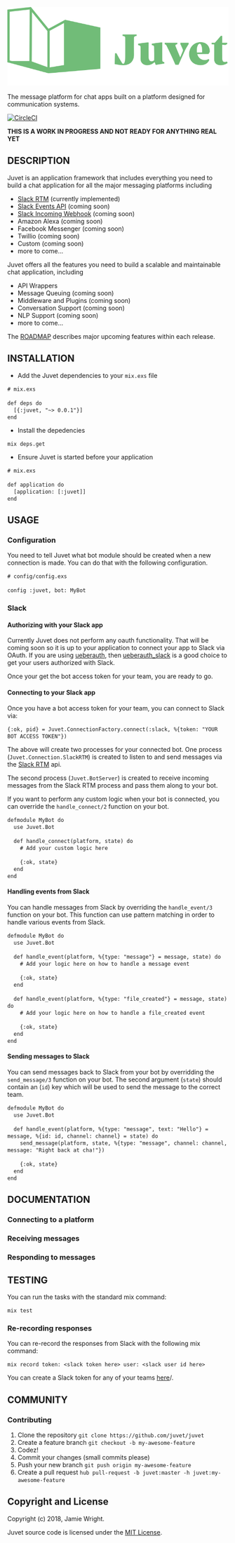 ![juvet logo](https://github.com/juvet/juvet/blob/master/logo.svg)

The message platform for chat apps built on a platform designed for communication systems.

[![CircleCI](https://circleci.com/gh/juvet/juvet.svg?style=svg)](https://circleci.com/gh/juvet/juvet)

**THIS IS A WORK IN PROGRESS AND NOT READY FOR ANYTHING REAL YET**

## DESCRIPTION

Juvet is an application framework that includes everything you need to build a chat application for all the major messaging platforms including

* [Slack RTM](https://api.slack.com/rtm) (currently implemented)
* [Slack Events API](https://api.slack.com/events-api) (coming soon)
* [Slack Incoming Webhook](https://api.slack.com/incoming-webhooks) (coming soon)
* Amazon Alexa (coming soon)
* Facebook Messenger (coming soon)
* Twillio (coming soon)
* Custom (coming soon)
* more to come...

Juvet offers all the features you need to build a scalable and maintainable chat application, including

* API Wrappers
* Message Queuing (coming soon)
* Middleware and Plugins (coming soon)
* Conversation Support (coming soon)
* NLP Support (coming soon)
* more to come...

The [ROADMAP](./ROADMAP.md) describes major upcoming features within each release.

## INSTALLATION

* Add the Juvet dependencies to your `mix.exs` file

```
# mix.exs

def deps do
  [{:juvet, "~> 0.0.1"}]
end
```

* Install the depedencies

```
mix deps.get
```

* Ensure Juvet is started before your application

```
# mix.exs

def application do
  [application: [:juvet]]
end
```

## USAGE

### Configuration

You need to tell Juvet what bot module should be created when a new connection is made. You can do that with the following configuration.

```
# config/config.exs

config :juvet, bot: MyBot
```

### Slack

#### Authorizing with your Slack app

Currently Juvet does not perform any oauth functionality. That will be coming soon so it is up to your application to connect your app to Slack via OAuth. If you are using [ueberauth](https://github.com/ueberauth/ueberauth), then [ueberauth_slack](https://github.com/ueberauth/ueberauth_slack) is a good choice to get your users authorized with Slack.

Once your get the bot access token for your team, you are ready to go.

#### Connecting to your Slack app

Once you have a bot access token for your team, you can connect to Slack via:

```
{:ok, pid} = Juvet.ConnectionFactory.connect(:slack, %{token: "YOUR BOT ACCESS TOKEN"})
```

The above will create two processes for your connected bot. One process (`Juvet.Connection.SlackRTM`) is created to listen to and send messages via the [Slack RTM](https://api.slack.com/rtm) api.

The second process (`Juvet.BotServer`) is created to receive incoming messages from the Slack RTM process and pass them along to your bot.

If you want to perform any custom logic when your bot is connected, you can override the `handle_connect/2` function on your bot.

```
defmodule MyBot do
  use Juvet.Bot

  def handle_connect(platform, state) do
    # Add your custom logic here

    {:ok, state}
  end
end
```

#### Handling events from Slack

You can handle messages from Slack by overriding the `handle_event/3` function on your bot. This function can use pattern matching in order to handle various events from Slack.

```
defmodule MyBot do
  use Juvet.Bot

  def handle_event(platform, %{type: "message"} = message, state) do
    # Add your logic here on how to handle a message event

    {:ok, state}
  end

  def handle_event(platform, %{type: "file_created"} = message, state) do
    # Add your logic here on how to handle a file_created event

    {:ok, state}
  end
end
```

#### Sending messages to Slack

You can send messages back to Slack from your bot by overridding the `send_message/3` function on your bot. The second argument (`state`) should contain an (`id`) key which will be used to send the message to the correct team.

```
defmodule MyBot do
  use Juvet.Bot

  def handle_event(platform, %{type: "message", text: "Hello"} = message, %{id: id, channel: channel} = state) do
    send_message(platform, state, %{type: "message", channel: channel, message: "Right back at cha!"})

    {:ok, state}
  end
end
```

## DOCUMENTATION

### Connecting to a platform

### Receiving messages

### Responding to messages

## TESTING

You can run the tasks with the standard mix command:

```
mix test
```

### Re-recording responses

You can re-record the responses from Slack with the following mix command:

```
mix record token: <slack token here> user: <slack user id here>
```

You can create a Slack token for any of your teams [here](https://api.slack.com/custom-integrations/legacy-tokens)/.

## COMMUNITY

### Contributing

1. Clone the repository `git clone https://github.com/juvet/juvet`
1. Create a feature branch `git checkout -b my-awesome-feature`
1. Codez!
1. Commit your changes (small commits please)
1. Push your new branch `git push origin my-awesome-feature`
1. Create a pull request `hub pull-request -b juvet:master -h juvet:my-awesome-feature`

## Copyright and License

Copyright (c) 2018, Jamie Wright.

Juvet source code is licensed under the [MIT License](LICENSE.md).

